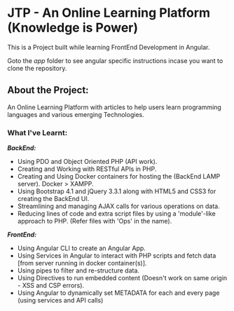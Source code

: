 # JTP - An Online Learning Platform (Knowledge is Power)

This is a Project built while learning FrontEnd Development in Angular.

Goto the <i>app</i> folder to see angular specific instructions incase you want to clone the repository.

## About the Project:

An Online Learning Platform with articles to help users learn programming languages and various emerging Technologies.

### What I've Learnt:
<em><strong>BackEnd:</strong></em>
- Using PDO and Object Oriented PHP (API work).
- Creating and Working with RESTful APIs in PHP.
- Creating and Using Docker containers for hosting the (BackEnd LAMP server). Docker > XAMPP.
- Using Bootstrap 4.1 and jQuery 3.3.1 along with HTML5 and CSS3 for creating the BackEnd UI.
- Streamlining and managing AJAX calls for various operations on data.
- Reducing lines of code and extra script files by using a 'module'-like approach to PHP. (Refer files with 'Ops' in the name).

<em><strong>FrontEnd:</strong></em>
- Using Angular CLI to create an Angular App.
- Using Services in Angular to interact with PHP scripts and fetch data [from server running in docker container(s)].
- Using pipes to filter and re-structure data.
- Using Directives to run embedded content (Doesn't work on same origin - XSS and CSP errors).
- Using Angular to dynamically set METADATA for each and every page (using services and API calls)
